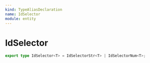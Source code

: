 ```yaml
---
kind: TypeAliasDeclaration
name: IdSelector
module: entity
---
```


# IdSelector

```ts
export type IdSelector<T> = IdSelectorStr<T> | IdSelectorNum<T>;
```
